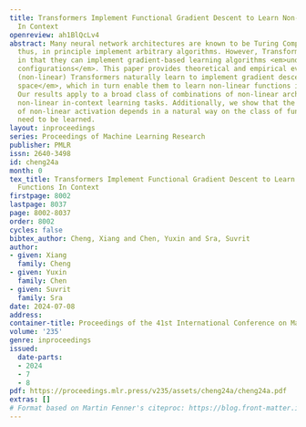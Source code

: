```yaml
---
title: Transformers Implement Functional Gradient Descent to Learn Non-Linear Functions
  In Context
openreview: ah1BlQcLv4
abstract: Many neural network architectures are known to be Turing Complete, and can
  thus, in principle implement arbitrary algorithms. However, Transformers are unique
  in that they can implement gradient-based learning algorithms <em>under simple parameter
  configurations</em>. This paper provides theoretical and empirical evidence that
  (non-linear) Transformers naturally learn to implement gradient descent <em>in function
  space</em>, which in turn enable them to learn non-linear functions in context.
  Our results apply to a broad class of combinations of non-linear architectures and
  non-linear in-context learning tasks. Additionally, we show that the optimal choice
  of non-linear activation depends in a natural way on the class of functions that
  need to be learned.
layout: inproceedings
series: Proceedings of Machine Learning Research
publisher: PMLR
issn: 2640-3498
id: cheng24a
month: 0
tex_title: Transformers Implement Functional Gradient Descent to Learn Non-Linear
  Functions In Context
firstpage: 8002
lastpage: 8037
page: 8002-8037
order: 8002
cycles: false
bibtex_author: Cheng, Xiang and Chen, Yuxin and Sra, Suvrit
author:
- given: Xiang
  family: Cheng
- given: Yuxin
  family: Chen
- given: Suvrit
  family: Sra
date: 2024-07-08
address:
container-title: Proceedings of the 41st International Conference on Machine Learning
volume: '235'
genre: inproceedings
issued:
  date-parts:
  - 2024
  - 7
  - 8
pdf: https://proceedings.mlr.press/v235/assets/cheng24a/cheng24a.pdf
extras: []
# Format based on Martin Fenner's citeproc: https://blog.front-matter.io/posts/citeproc-yaml-for-bibliographies/
---
```

